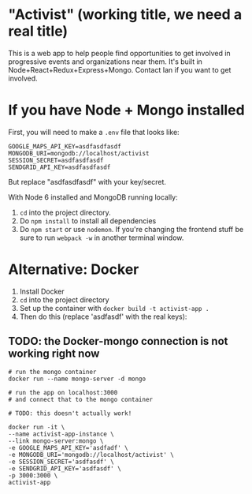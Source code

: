 # "Activist" (working title, we need a real title)
This is a web app to help people find opportunities to get involved in progressive events and organizations near them. It's built in Node+React+Redux+Express+Mongo. Contact Ian if you want to get involved.

# If you have Node + Mongo installed

First, you will need to make a `.env` file that looks like:

```
GOOGLE_MAPS_API_KEY=asdfasdfasdf
MONGODB_URI=mongodb://localhost/activist
SESSION_SECRET=asdfasdfasdf
SENDGRID_API_KEY=asdfasdfasdf
```

But replace "asdfasdfasdf" with your key/secret.

With Node 6 installed and MongoDB running locally:

1. `cd` into the project directory. 
2. Do `npm install` to install all dependencies
3. Do `npm start` or use `nodemon`. If you're changing the frontend stuff be sure to run `webpack -w` in another terminal window.

# Alternative: Docker
1. Install Docker
2. `cd` into the project directory
3. Set up the container with `docker build -t activist-app .`
4. Then do this (replace 'asdfasdf' with the real keys):

## TODO: the Docker-mongo connection is not working right now

```
# run the mongo container
docker run --name mongo-server -d mongo

# run the app on localhost:3000
# and connect that to the mongo container

# TODO: this doesn't actually work!

docker run -it \
--name activist-app-instance \
--link mongo-server:mongo \
-e GOOGLE_MAPS_API_KEY='asdfadf' \
-e MONGODB_URI='mongodb://localhost/activist' \
-e SESSION_SECRET='asdfasdf' \
-e SENDGRID_API_KEY='asdfasdf' \
-p 3000:3000 \
activist-app
```

